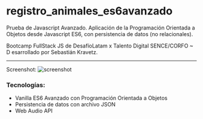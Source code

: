 # registro_animales_es6avanzado
Prueba de Javascript Avanzado. Aplicación de la Programación Orientada a Objetos desde Javascript ES6, con persistencia de datos (no relacionales). 

Bootcamp FullStack JS de DesafíoLatam x Talento Digital SENCE/CORFO ~ D
esarrollado por Sebastián Kravetz.

---

Screenshot:
![screenshot](https://i.ibb.co/D7vX5RL/Screen-Shot-2022-04-26-at-03-03-47.jpg "Screenshot")

### Tecnologías:
- Vanilla ES6 Avanzado con Programación Orientada a Objetos
- Persistencia de datos con archivo JSON
- Web Audio API
